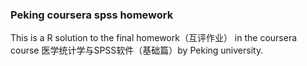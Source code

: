 ### Peking coursera spss homework

This is a R solution to the final homework（互评作业） in the coursera course 医学统计学与SPSS软件（基础篇）by Peking university.